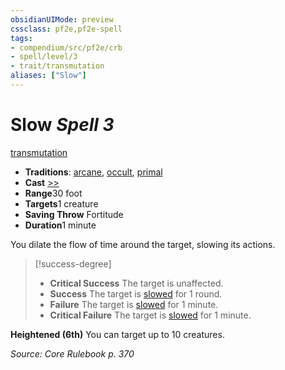 ```yaml
---
obsidianUIMode: preview
cssclass: pf2e,pf2e-spell
tags:
- compendium/src/pf2e/crb
- spell/level/3
- trait/transmutation
aliases: ["Slow"]
---
```

# Slow *Spell 3*   
[transmutation](../../Rules/traits/transmutation.md)  

- **Traditions**: [arcane](../../Rules/traits/arcane.md), [occult](../../Rules/traits/occult.md), [primal](../../Rules/traits/primal.md)
- **Cast** [>>](../../Rules/core-rulebook/chapter-9-playing-the-game.md#Actions "Two-Action") 
- **Range**30 foot
- **Targets**1 creature
- **Saving Throw** Fortitude
- **Duration**1 minute

You dilate the flow of time around the target, slowing its actions.

> [!success-degree] 
> - **Critical Success** The target is unaffected.
> - **Success** The target is [slowed](../../Rules/conditions.md#Slowed) for 1 round.
> - **Failure** The target is [slowed](../../Rules/conditions.md#Slowed) for 1 minute.
> - **Critical Failure** The target is [slowed](../../Rules/conditions.md#Slowed) for 1 minute.

**Heightened (6th)** You can target up to 10 creatures.

*Source: Core Rulebook p. 370*